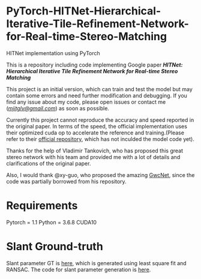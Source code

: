 # PyTorch-HITNet-Hierarchical-Iterative-Tile-Refinement-Network-for-Real-time-Stereo-Matching
HITNet implementation using PyTorch

This is a repository including code implementing Google paper ***HITNet: Hierarchical Iterative Tile Refinement Network for Real-time Stereo Matching***

This project is an initial version, which can train and test the model but may contain some errors and need further modification and debugging. If you find any issue about my code, please open issues or contact me (*mjitglv@gmail.com*) as soon as possible. 

Currently this project cannot reproduce the accuracy and speed reported in the original paper. In terms of the speed, the official implementation uses their optimized cuda op to accelerate the reference and training.(Please refer to their [official repository](https://github.com/googleresearch/google-research/tree/master/hitnet), which has not inculded the model code yet). 

Thanks for the help of Vladimir Tankovich, who has proposed this great stereo network with his team and provided me with a lot of details and clarifications of the original paper.

Also, I would thank @xy-guo, who proposed the amazing [GwcNet](https://github.com/xy-guo/GwcNet), since the code was partially borrowed from his repository.

# Requirements
Pytorch = 1.1
Python = 3.6.8
CUDA10

# Slant Ground-truth
Slant parameter GT is [here](https://drive.google.com/file/d/1om_4PvIBF_Z-sIZL3JAO8GuTX9tIsvK7/view?usp=sharing), which is generated using least square fit and RANSAC. The code for slant parameter generation is [here](https://drive.google.com/file/d/1dYekuTIG0QZ4ozfDFXslA-VeV3VZE7LG/view?usp=sharing).
